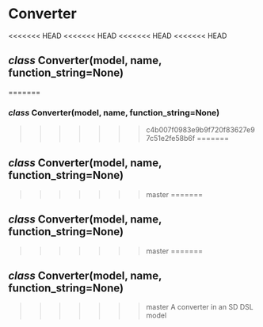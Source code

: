 # Converter


<<<<<<< HEAD
<<<<<<< HEAD
<<<<<<< HEAD
<<<<<<< HEAD
## _class_ Converter(model, name, function_string=None)
=======
### _class_ Converter(model, name, function_string=None)
>>>>>>> c4b007f0983e9b9f720f83627e97c51e2fe58b6f
=======
## _class_ Converter(model, name, function_string=None)
>>>>>>> master
=======
## _class_ Converter(model, name, function_string=None)
>>>>>>> master
=======
## _class_ Converter(model, name, function_string=None)
>>>>>>> master
A converter in an SD DSL model
